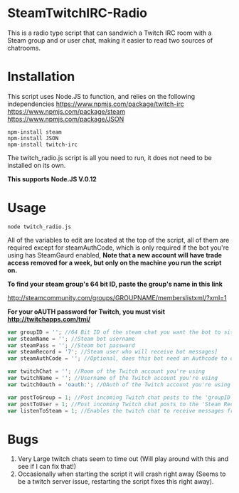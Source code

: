 # SteamTwitchIRC-Radio
This is a radio type script that can sandwich a Twitch IRC room with a Steam group and or user chat, making it easier to read two sources of chatrooms.

# Installation

This script uses Node.JS to function, and relies on the following independencies
https://www.npmjs.com/package/twitch-irc
https://www.npmjs.com/package/steam
https://www.npmjs.com/package/JSON

```unix
npm-install steam
npm-install JSON
npm-install twitch-irc
```

The twitch_radio.js script is all you need to run, it does not need to be installed on its own.

**This supports Node.JS V.0.12**

# Usage

```unix
node twitch_radio.js
```

All of the variables to edit are located at the top of the script, all of them are required except for steamAuthCode, which is only required if the bot you're using has SteamGaurd enabled, **Note that a new account will have trade access removed for a week, but only on the machine you run the script on.**

**To find your steam group's 64 bit ID, paste the group's name in this link**

http://steamcommunity.com/groups/GROUPNAME/memberslistxml/?xml=1

**For your oAUTH password for Twitch, you must visit http://twitchapps.com/tmi/**


```javascript
var groupID = ''; //64 Bit ID of the steam chat you want the bot to sit in
var steamName = ''; //Steam bot username
var steamPass = ''; //Steam bot password
var steamRecord = '7'; //Steam user who will receive bot messages]
var steamAuthCode = ''; //Optional, does this bot need an Authcode to operate, E.G. is Steamguard enabled?

var twitchChat = ''; //Room of the Twitch account you're using
var twitchName = ''; //Username of the Twitch account you're using
var twitchOauth = 'oauth:'; //OAuth of the Twitch account you're using (http://twitchapps.com/tmi/)

var postToGroup = 1; //Post incoming Twitch chat posts to the 'groupID' Id?
var postToUser = 1; //Post incoming Twitch chat posts to the 'Steam Record' Id?
var listenToSteam = 1; //Enables the twitch chat to receive messages from the steam bot
```

# Bugs

1. Very Large twitch chats seem to time out (Will play around with this and see if I can fix that!)
2. Occasionally when starting the script it will crash right away (Seems to be a  twitch server issue, restarting the script fixes this right away).


